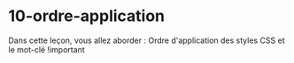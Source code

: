 # 10-ordre-application
Dans cette leçon, vous allez aborder : Ordre d'application des styles CSS et le mot-clé !important

